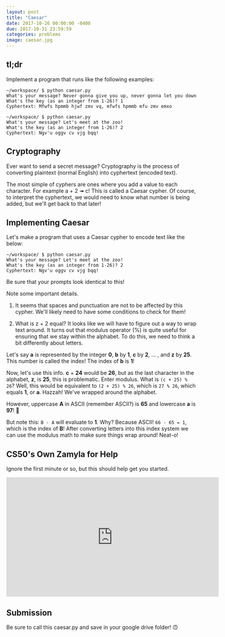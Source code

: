 ```yaml
---
layout: post
title: "Caesar"
date: 2017-10-26 00:00:00 -0400
due: 2017-10-31 23:59:59
categories: problems
image: caesar.jpg
---
```


## tl;dr

Implement a program that runs like the following examples:

```
~/workspace/ $ python caesar.py
What's your message? Never gonna give you up, never gonna let you down
What's the key (as an integer from 1-26)? 1
Cyphertext: Mfwfs hpmmb hjwf zmv vq, mfwfs hpmmb mfu zmv emxo
```

```
~/workspace/ $ python caesar.py
What's your message? Let's meet at the zoo!
What's the key (as an integer from 1-26)? 2
Cyphertext: Ngv'u oggv cv vjg bqq!
```

## Cryptography

Ever want to send a secret message? Cryptography is the process of converting plaintext (normal English) into cyphertext (encoded text).

The most simple of cyphers are ones where you add a value to each character. For example a + 2 &#10143; c! This is called a Caesar cypher. Of course, to interpret the cyphertext, we would need to know what number is being added, but we'll get back to that later!

## Implementing Caesar

Let's make a program that uses a Caesar cypher to encode text like the below:

```
~/workspace/ $ python caesar.py
What's your message? Let's meet at the zoo!
What's the key (as an integer from 1-26)? 2
Cyphertext: Ngv'u oggv cv vjg bqq!
```

Be sure that your prompts look identical to this!

Note some important details.
1. It seems that spaces and punctuation are not to be affected by this cypher. We'll likely need to have some conditions to check for them!

2. What is z + 2 equal? It looks like we will have to figure out a way to wrap text around. It turns out that modulus operator (%) is quite useful for ensuring that we stay within the alphabet. To do this, we need to think a bit differently about letters.

Let's say **a** is represented by the integer **0**, **b** by **1**, **c** by **2**, ... , and **z** by **25**. This number is called the index! The index of **b** is **1**!

Now, let's use this info. **c** + **24** would be **26**, but as the last character in the alphabet, **z**, is **25**, this is problematic. Enter modulus. What is `(c + 25) % 26`? Well, this would be equivalent to `(2 + 25) % 26`, which is `27 % 26`, which equals **1**, or **a**. Hazzah! We've wrapped around the alphabet.

However, uppercase **A** in ASCII (remember ASCII?) is **65** and lowercase **a** is **97**! 😬

But note this: `B - A` will evaluate to **1**. Why? Because ASCII! `66 - 65 = 1`, which is the index of **B**! After converting letters into this index system we can use the modulus math to make sure things wrap around! Neat-o!

## CS50's Own Zamyla for Help

Ignore the first minute or so, but this should help get you started.

<iframe width="560" height="315" src="https://www.youtube.com/embed/5I7QqTTolHE?start=82" frameborder="0" gesture="media" allowfullscreen></iframe>

## Submission

Be sure to call this caesar.py and save in your google drive folder! 🙃
